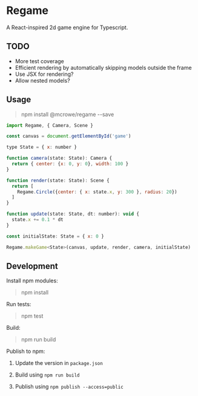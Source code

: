 # Regame

A React-inspired 2d game engine for Typescript.

## TODO

- More test coverage
- Efficient rendering by automatically skipping models outside the frame
- Use JSX for rendering?
- Allow nested models?

## Usage

> npm install @mcrowe/regame --save

```js
import Regame, { Camera, Scene }

const canvas = document.getElementById('game')

type State = { x: number }

function camera(state: State): Camera {
  return { center: {x: 0, y: 0}, width: 100 }
}

function render(state: State): Scene {
  return [
    Regame.Circle({center: { x: state.x, y: 300 }, radius: 20})
  ]
}

function update(state: State, dt: number): void {
  state.x += 0.1 * dt
}

const initialState: State = { x: 0 }

Regame.makeGame<State>(canvas, update, render, camera, initialState)
```

## Development

Install npm modules:

> npm install

Run tests:

> npm test

Build:

> npm run build

Publish to npm:

1. Update the version in `package.json`

2. Build using `npm run build`

3. Publish using `npm publish --access=public`

